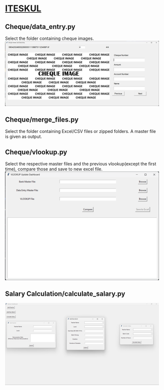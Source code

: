 # [ITESKUL](https://www.iteskul.com/)

## Cheque/data_entry.py
Select the folder containing cheque images.
![Data Entry](screenshots/data_entry.png)

## Cheque/merge_files.py
Select the folder containing Excel/CSV files or zipped folders. A master file is given as output.

## Cheque/vlookup.py
Select the respective master files and the previous vlookup(except the first time), compare those and save to new excel file.
![VLOOKUP](screenshots/vlookup.png)

## Salary Calculation/calculate_salary.py
![Calculate Salary](screenshots/calculate_salary.png)
